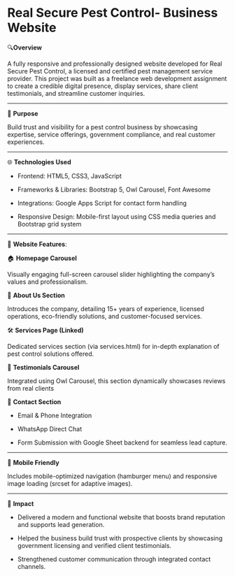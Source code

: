 # Real Secure Pest Control- Business Website

🔍**Overview**

A fully responsive and professionally designed website developed for Real Secure Pest Control, a licensed and certified pest management service provider. This project was built as a freelance web development assignment to create a credible digital presence, display services, share client testimonials, and streamline customer inquiries.
***
📌 **Purpose**

Build trust and visibility for a pest control business by showcasing expertise, service offerings, government compliance, and real customer experiences.
***
🌐 **Technologies Used**

* Frontend: HTML5, CSS3, JavaScript

* Frameworks & Libraries: Bootstrap 5, Owl Carousel, Font Awesome

* Integrations: Google Apps Script for contact form handling

* Responsive Design: Mobile-first layout using CSS media queries and Bootstrap grid system
***
🧩 **Website Features**:

🏠 **Homepage Carousel**

Visually engaging full-screen carousel slider highlighting the company’s values and professionalism.

📖 **About Us Section**

Introduces the company, detailing 15+ years of experience, licensed operations, eco-friendly solutions, and customer-focused services.

🛠️ **Services Page (Linked)**

Dedicated services section (via services.html) for in-depth explanation of pest control solutions offered.

💬 **Testimonials Carousel**

Integrated using Owl Carousel, this section dynamically showcases reviews from real clients

📩 **Contact Section**

* Email & Phone Integration

* WhatsApp Direct Chat

* Form Submission with Google Sheet backend for seamless lead capture.
***
📱 **Mobile Friendly**

Includes mobile-optimized navigation (hamburger menu) and responsive image loading (srcset for adaptive images).
***
💼 **Impact**

* Delivered a modern and functional website that boosts brand reputation and supports lead generation.

* Helped the business build trust with prospective clients by showcasing government licensing and verified client testimonials.

* Strengthened customer communication through integrated contact channels.
